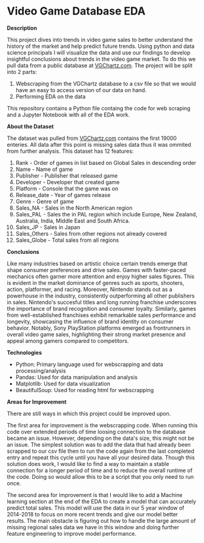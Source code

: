 # Video Game Database EDA
**Description**

This project dives into trends in video game sales to better understand the history of the market and help predict future trends. Using python and data science principals I will visualize the data and use our findings to develop insightful conclusions about trends in the video game market. To do this we pull data from a public database at [VGChartz.com](https://www.vgchartz.com/games/games.php?page=1&results=1000&order=TotalSales&ownership=Both&direction=DESC&showtotalsales=1&shownasales=1&showpalsales=1&showjapansales=1&showothersales=1&showpublisher=1&showdeveloper=1&showreleasedate=1&showlastupdate=0&showvgchartzscore=0&showcriticscore=1&showuserscore=1). The project will be split into 2 parts:
1. Webscraping from the VGChartz database to a csv file so that we would have an easy to access version of our data on hand.
2. Performing EDA on the data

This repository contains a Python file containg the code for web scraping and a Jupyter Notebook with all of the EDA work.

**About the Dataset**

The dataset was pulled from [VGChartz.com](https://www.vgchartz.com/games/games.php?page=1&results=1000&order=TotalSales&ownership=Both&direction=DESC&showtotalsales=1&shownasales=1&showpalsales=1&showjapansales=1&showothersales=1&showpublisher=1&showdeveloper=1&showreleasedate=1&showlastupdate=0&showvgchartzscore=0&showcriticscore=1&showuserscore=1) contains the first 19000 enteries. All data after this point is missing sales data thus it was ommited from further analysis. This dataset has 12 features:
1. Rank - Order of games in list based on Global Sales in descending order
2. Name - Name of game
3. Publisher - Publisher that released game
4. Developer - Developer that created game
5. Platform - Console that the game was on
6. Release_date - Year of games release
7. Genre - Genre of game
8. Sales_NA - Sales in the North American region
9. Sales_PAL - Sales the in PAL region which include Europe, New Zealand, Australia, India, Middle East and South Africa.
10. Sales_JP - Sales in Japan
11. Sales_Others - Sales from other regions not already covered
12. Sales_Globe - Total sales from all regions

**Conclusions**

Like many industries based on artistic choice certain trends emerge that shape consumer preferences and drive sales. Games with faster-paced mechanics often garner more attention and enjoy higher sales figures. This is evident in the market dominance of genres such as sports, shooters, action, platformer, and racing. Moreover, Nintendo stands out as a powerhouse in the industry, consistently outperforming all other publishers in sales. Nintendo's succesful titles and long running franchise underscores the importance of brand recognition and consumer loyalty. Similarly, games from well-established franchises exhibit remarkable sales performance and longevity, showcasing the influence of brand identity on consumer behavior. Notably, Sony PlayStation platforms emerged as frontrunners in overall video game sales, highlighting their strong market presence and appeal among gamers compared to competitors.


**Technologies**

+ Python: Primary language used for webscrapping and data processing/analysis
+ Pandas: Used for data manipulation and analysis
+ Matplotlib: Used for data visualization
+ BeautifulSoup: Used for reading html for webscrapping

**Areas for Improvement**

There are still ways in which this project could be improved upon.

The first area for improvement is the webscrapping code. When running this code over extended periods of time loosing connection to the database became an issue. However, depending on the data's size, this might not be an issue. The simplest solution was to add the data that had already been scrapped to our csv file then to run the code again from the last completed entry and repeat this cycle until you have all your desired data. Though this solution does work, I would like to find a way to maintain a stable connection for a longer period of time and to reduce the overall runtime of the code. Doing so would allow this to be a script that you only need to run once.

The second area for improvement is that I would like to add a Machine learning section at the end of the EDA to create a model that can accurately predict total sales. This model will use the data in our 5 year window of 2014-2018 to focus on more recent trends and give our model better results. The main obstacle is figuring out how to handle the large amount of missing regional sales data we have in this window and doing further feature engineering to improve model performance. 
